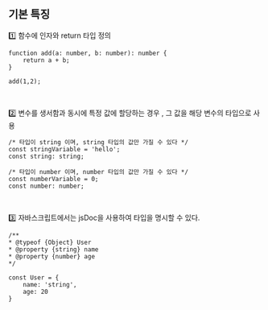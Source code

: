 기본 특징
---


:one: 함수에 인자와 return 타입 정의 



```
function add(a: number, b: number): number {
	return a + b;
}

add(1,2);
```

<br />

:two: 변수를 생서함과 동시에 특정 값에 할당하는 경우 , 그 값을 해당 변수의 타입으로 사용


```
/* 타입이 string 이며, string 타입의 값만 가질 수 있다 */
const stringVariable = 'hello';
const string: string;

/* 타입이 number 이며, number 타입의 값만 가질 수 있다 */
const numberVariable = 0;
const number: number;
```

<br />

:three: 자바스크립트에서는 jsDoc을 사용하여 타입을 명시할 수 있다.

```
/**
* @typeof {Object} User
* @property {string} name
* @property {number} age
*/

const User = {
	name: 'string',
	age: 20
}

```